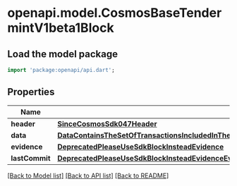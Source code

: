 # openapi.model.CosmosBaseTendermintV1beta1Block

## Load the model package
```dart
import 'package:openapi/api.dart';
```

## Properties
Name | Type | Description | Notes
------------ | ------------- | ------------- | -------------
**header** | [**SinceCosmosSdk047Header**](SinceCosmosSdk047Header.md) |  | [optional] 
**data** | [**DataContainsTheSetOfTransactionsIncludedInTheBlock**](DataContainsTheSetOfTransactionsIncludedInTheBlock.md) |  | [optional] 
**evidence** | [**DeprecatedPleaseUseSdkBlockInsteadEvidence**](DeprecatedPleaseUseSdkBlockInsteadEvidence.md) |  | [optional] 
**lastCommit** | [**DeprecatedPleaseUseSdkBlockInsteadEvidenceEvidenceInnerLightClientAttackEvidenceConflictingBlockSignedHeaderCommit**](DeprecatedPleaseUseSdkBlockInsteadEvidenceEvidenceInnerLightClientAttackEvidenceConflictingBlockSignedHeaderCommit.md) |  | [optional] 

[[Back to Model list]](../README.md#documentation-for-models) [[Back to API list]](../README.md#documentation-for-api-endpoints) [[Back to README]](../README.md)


